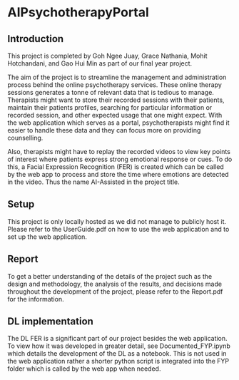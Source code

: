 # AIPsychotherapyPortal

## Introduction
This project is completed by Goh Ngee Juay, Grace Nathania, Mohit Hotchandani, and Gao Hui Min as part of our final year project. 

The aim of the project is to streamline the management and administration process behind the online psychotherapy services.
These online therapy sessions generates a tonne of relevant data that is tedious to manage. Therapists might want to store their 
recorded sessions with their patients, maintain their patients profiles, searching for particular information or recorded session, and
other expected usage that one might expect. With the web application which serves as a portal, psychotherapists might find it easier 
to handle these data and they can focus more on providing counselling. 

Also, therapists might have to replay the recorded videos to view key points of interest where patients express strong emotional
response or cues. To do this, a Facial Expression Recognition (FER) is created which can be called by the web app to process and store
the time where emotions are detected in the video. Thus the name AI-Assisted in the project title.

## Setup
This project is only locally hosted as we did not manage to publicly host it.
Please refer to the UserGuide.pdf on how to use the web application and to set up the web application. 

## Report
To get a better understanding of the details of the project such as the design and methodology, the analysis of the results, and decisions
made throughout the development of the project, please refer to the Report.pdf for the information. 

## DL implementation
The DL FER is a significant part of our project besides the web application. To view how it was developed in greater detail, see
Documented_FYP.ipynb which details the development of the DL as a notebook. This is not used in the web application rather a shorter
python script is integrated into the FYP folder which is called by the web app when needed.
